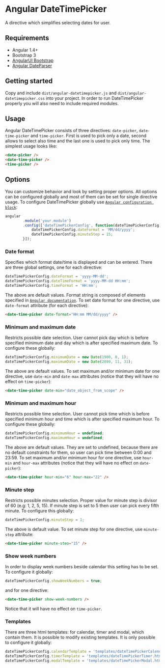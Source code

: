 # Angular DateTimePicker

A directive which simplifies selecting dates for user.


## Requirements
* Angular 1.4+
* Bootstrap 3
* [AngularUI Bootstrap](https://angular-ui.github.io/bootstrap/)
* [Angular DateParser](https://github.com/dnasir/angular-dateParser)

## Getting started
Copy and include `dist/angular-datetimepicker.js` and `dist/angular-datetimepicker.css` into your project. In order to run DateTimePicker properly you will also need to include required modules.

## Usage
Angular DateTimePicker consists of three directives: `date-picker`, `date-time-picker` and `time-picker`. First is used to pick only a date, second allows to select also time and the last one is used to pick only time. The simplest usage looks like:
```html
<date-picker />
<date-time-picker />
<time-picker />
```

## Options
You can customize behavior and look by setting proper options. All options can be configured globally and most of them can be set for single directive usage. To configure DateTimePicker globally use [`Angular configuration block`](https://docs.angularjs.org/guide/module):
```javascript
angular
		.module('your.module')
		.config(['dateTimePickerConfig', function(dateTimePickerConfig) {
		    dateTimePickerConfig.dateFormat = 'MM/dd/yyyy';
		    dateTimePickerConfig.minuteStep = 15;
		}]);
```

### Date format
Specifies which format date/time is displayed and can be entered. There are three global settings, one for each directive:
```javascript
dateTimePickerConfig.dateFormat = 'yyyy-MM-dd';
dateTimePickerConfig.dateTimeFormat = 'yyyy-MM-dd HH:mm';
dateTimePickerConfig.timeFormat = 'HH:mm';
```
The above are default values. Format string is composed of elements specified in [`Angular documentation`](https://docs.angularjs.org/api/ng/filter/date). To set date format for one directive, use `date-format` attribute (for each directive):
```html
<date-time-picker date-format="HH:mm MM/dd/yyyy" />
```

### Minimum and maximum date
Restricts possible date selection. User cannot pick day which is before specified minimum date and day which is after specified maximum date. To configure these globally:
```javascript
dateTimePickerConfig.minimumDate = new Date(1900, 0, 1);
dateTimePickerConfig.maximumDate = new Date(2099, 11, 31);
```
The above are default values. To set maximum and/or minimum date for one directive, use `date-min` and `date-max` attributes (notice that they will have no effect on `time-picker`):
```html
<date-time-picker date-min="date_object_from_scope" />
```

### Minimum and maximum hour
Restricts possible time selection. User cannot pick time which is before specified minimum hour and time which is after specified maximum hour. To configure these globally:
```javascript
dateTimePickerConfig.minimumHour = undefined;
dateTimePickerConfig.maximumHour = undefined;
```
The above are default values. They are set to undefined, because there are no default constraints for them, so user can pick time between 0:00 and 23:59. To set maximum and/or minimum hour for one directive, use `hour-min` and `hour-max` attributes (notice that they will have no effect on `date-picker`):
```html
<date-time-picker hour-min="6" hour-max="22" />
```

### Minute step
Restricts possible minutes selection. Proper value for minute step is divisor of 60 (e.g: 1, 2, 5, 15). If minute step is set to 5 then user can pick every fifth minute. To configure this globally:
```javascript
dateTimePickerConfig.minuteStep = 1;
```
The above is default value. To set minute step for one directive, use `minute-step` attribute:
```html
<date-time-picker minute-steo="15" />
```

### Show week numbers
In order to display week numbers beside calendar this setting has to be set. To configure it globally:
```javascript
dateTimePickerConfig.showWeekNumbers = true;
```
and for one directive:
```html
<date-time-picker show-week-numbers />
```
Notice that it will have no effect on `time-picker`.

### Templates
There are three html templates: for calendar, timer and modal, which contain them. It is possible to modify existing templates. It is only possible to configure it globally:
```javascript
dateTimePickerConfig.calendarTemplate = 'templates/dateTimePickerCalendar.html';
dateTimePickerConfig.timerTemplate = 'templates/dateTimePickerTimer.html';
dateTimePickerConfig.modalTemplate = 'templates/dateTimePickerModal.html';
```
